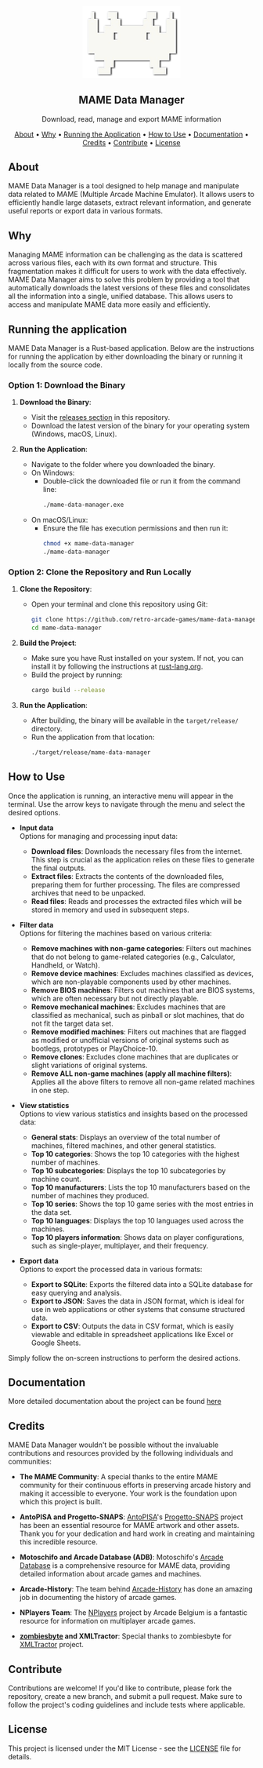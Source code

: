 <div align="center">
    <img width="200" alt="mame data manager logo" src="./docs/assests/logo.png">
</div>

<h2 align="center">MAME Data Manager</h2>

<p align="center">Download, read, manage and export MAME information</p>

<p align="center">
  <a href="#about">About</a> •
  <a href="#why">Why</a> •
  <a href="#running-the-application">Running the Application</a> •
  <a href="#how-to-use">How to Use</a> •
  <a href="#documentation">Documentation</a> •
  <a href="#credits">Credits</a> •
  <a href="#contribute">Contribute</a> •
  <a href="#license">License</a>
</p>

## About

MAME Data Manager is a tool designed to help manage and manipulate data related to MAME (Multiple Arcade Machine Emulator). It allows users to efficiently handle large datasets, extract relevant information, and generate useful reports or export data in various formats.

## Why

Managing MAME information can be challenging as the data is scattered across various files, each with its own format and structure. This fragmentation makes it difficult for users to work with the data effectively. MAME Data Manager aims to solve this problem by providing a tool that automatically downloads the latest versions of these files and consolidates all the information into a single, unified database. This allows users to access and manipulate MAME data more easily and efficiently.

## Running the application

MAME Data Manager is a Rust-based application. Below are the instructions for running the application by either downloading the binary or running it locally from the source code.

### Option 1: Download the Binary

1. **Download the Binary**:

   - Visit the [releases section](https://github.com/retro-arcade-games/mame-data-manager/releases) in this repository.
   - Download the latest version of the binary for your operating system (Windows, macOS, Linux).

2. **Run the Application**:
   - Navigate to the folder where you downloaded the binary.
   - On Windows:
     - Double-click the downloaded file or run it from the command line:
       ```sh
       ./mame-data-manager.exe
       ```
   - On macOS/Linux:
     - Ensure the file has execution permissions and then run it:
       ```sh
       chmod +x mame-data-manager
       ./mame-data-manager
       ```

### Option 2: Clone the Repository and Run Locally

1. **Clone the Repository**:

   - Open your terminal and clone this repository using Git:
     ```sh
     git clone https://github.com/retro-arcade-games/mame-data-manager.git
     cd mame-data-manager
     ```

2. **Build the Project**:

   - Make sure you have Rust installed on your system. If not, you can install it by following the instructions at [rust-lang.org](https://www.rust-lang.org/).
   - Build the project by running:
     ```sh
     cargo build --release
     ```

3. **Run the Application**:
   - After building, the binary will be available in the `target/release/` directory.
   - Run the application from that location:
     ```sh
     ./target/release/mame-data-manager
     ```

## How to Use

Once the application is running, an interactive menu will appear in the terminal. Use the arrow keys to navigate through the menu and select the desired options.

- **Input data**  
  Options for managing and processing input data:

  - **Download files**: Downloads the necessary files from the internet. This step is crucial as the application relies on these files to generate the final outputs.
  - **Extract files**: Extracts the contents of the downloaded files, preparing them for further processing. The files are compressed archives that need to be unpacked.
  - **Read files**: Reads and processes the extracted files which will be stored in memory and used in subsequent steps.

- **Filter data**  
  Options for filtering the machines based on various criteria:

  - **Remove machines with non-game categories**: Filters out machines that do not belong to game-related categories (e.g., Calculator, Handheld, or Watch).
  - **Remove device machines**: Excludes machines classified as devices, which are non-playable components used by other machines.
  - **Remove BIOS machines**: Filters out machines that are BIOS systems, which are often necessary but not directly playable.
  - **Remove mechanical machines**: Excludes machines that are classified as mechanical, such as pinball or slot machines, that do not fit the target data set.
  - **Remove modified machines**: Filters out machines that are flagged as modified or unofficial versions of original systems such as bootlegs, prototypes or PlayChoice-10.
  - **Remove clones**: Excludes clone machines that are duplicates or slight variations of original systems.
  - **Remove ALL non-game machines (apply all machine filters)**: Applies all the above filters to remove all non-game related machines in one step.

- **View statistics**  
  Options to view various statistics and insights based on the processed data:

  - **General stats**: Displays an overview of the total number of machines, filtered machines, and other general statistics.
  - **Top 10 categories**: Shows the top 10 categories with the highest number of machines.
  - **Top 10 subcategories**: Displays the top 10 subcategories by machine count.
  - **Top 10 manufacturers**: Lists the top 10 manufacturers based on the number of machines they produced.
  - **Top 10 series**: Shows the top 10 game series with the most entries in the data set.
  - **Top 10 languages**: Displays the top 10 languages used across the machines.
  - **Top 10 players information**: Shows data on player configurations, such as single-player, multiplayer, and their frequency.

- **Export data**  
  Options to export the processed data in various formats:
  - **Export to SQLite**: Exports the filtered data into a SQLite database for easy querying and analysis.
  - **Export to JSON**: Saves the data in JSON format, which is ideal for use in web applications or other systems that consume structured data.
  - **Export to CSV**: Outputs the data in CSV format, which is easily viewable and editable in spreadsheet applications like Excel or Google Sheets.

Simply follow the on-screen instructions to perform the desired actions.

## Documentation

More detailed documentation about the project can be found [here](./docs/README.md)

## Credits

MAME Data Manager wouldn't be possible without the invaluable contributions and resources provided by the following individuals and communities:

- **The MAME Community**: A special thanks to the entire MAME community for their continuous efforts in preserving arcade history and making it accessible to everyone. Your work is the foundation upon which this project is built.

- **AntoPISA and Progetto-SNAPS**: [AntoPISA](https://github.com/AntoPISA)'s [Progetto-SNAPS](https://www.progettosnaps.net) project has been an essential resource for MAME artwork and other assets. Thank you for your dedication and hard work in creating and maintaining this incredible resource.

- **Motoschifo and Arcade Database (ADB)**: Motoschifo's [Arcade Database](http://adb.arcadeitalia.net) is a comprehensive resource for MAME data, providing detailed information about arcade games and machines.

- **Arcade-History**: The team behind [Arcade-History](https://www.arcade-history.com) has done an amazing job in documenting the history of arcade games.

- **NPlayers Team**: The [NPlayers](https://nplayers.arcadebelgium.be) project by Arcade Belgium is a fantastic resource for information on multiplayer arcade games.

- **[zombiesbyte](https://github.com/zombiesbyte) and XMLTractor**: Special thanks to zombiesbyte for [XMLTractor](https://github.com/zombiesbyte/xmltractor) project.

## Contribute

Contributions are welcome! If you'd like to contribute, please fork the repository, create a new branch, and submit a pull request. Make sure to follow the project's coding guidelines and include tests where applicable.

## License

This project is licensed under the MIT License - see the [LICENSE](LICENSE) file for details.
